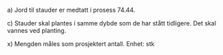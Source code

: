 a) Jord til stauder er medtatt i prosess 74.44.

c) Stauder skal plantes i samme dybde som de har stått tidligere. Det skal vannes ved planting.

x) Mengden måles som prosjektert antall. Enhet: stk

